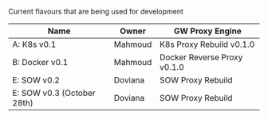 Current flavours that are being used for development

| Name  | Owner | GW Proxy Engine |
|---|---|---|
| A: K8s v0.1  | Mahmoud | K8s Proxy Rebuild v0.1.0 |
| B: Docker v0.1 | Mahmoud | Docker Reverse Proxy v0.1.0 |
| E: SOW v0.2  | Doviana | SOW Proxy Rebuild |
| E: SOW v0.3 (October 28th)  | Doviana | SOW Proxy Rebuild |
